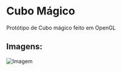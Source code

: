 # Cubo Mágico

Protótipo de Cubo mágico feito em OpenGL

## Imagens:

![Imagem](https://image.ibb.co/dVFutn/1.png)
